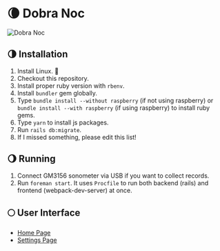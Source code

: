 # 🌘 Dobra Noc

![Dobra Noc](https://ibb.co/w0XNMN5)

## 🌗 Installation

1. Install Linux. 🐧
2. Checkout this repository.
3. Install proper ruby version with `rbenv`.
4. Install `bundler` gem globally.
5. Type `bundle install --without raspberry` (if not using raspberry) or `bundle install --with raspberry` (if using raspberry) to install ruby gems.
6. Type `yarn` to install js packages.
7. Run `rails db:migrate`.
8. If I missed something, please edit this list!

## 🌖 Running

1. Connect GM3156 sonometer via USB if you want to collect records.
2. Run `foreman start`. It uses `Procfile` to run both backend (rails) and frontend (webpack-dev-server) at once.

## 🌕 User Interface

* [Home Page](https://github.com/ciembor/dobra-noc/wiki/Home-Page)
* [Settings Page](https://github.com/ciembor/dobra-noc/wiki/Settings-page)
